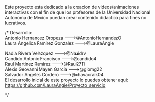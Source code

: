 Este proyecto esta dedicado a la creacion de videos/animaciones interactivas con el fin de que los profesores 
de la Universidad Nacional Autonoma de Mexico puedan crear contenido didactico para fines no lucrativos.


/*
Desarrollo:<br>
Antonio Hernandez Oropeza --->@AntonioHernandezO<br>
Laura Angelica Ramirez Gonzalez --->@LauraAngie<br>   
Nadia Rivera Velazquez --->@Naaidrv<br>
Candido Antonio Francisco --->@candido4<br>
Raul Martinez Ramirez --->@Raul2711<br>
Alexis Geovanni Mayen Garcia --->@giomg22<br>
Salvador Angeles Cordero --->@chavacraik04<br>
El desarrollo inicial de este proyecto lo puedes obtener aqui: https://github.com/LauraAngie/Proyecto_servicio<br>

*/
